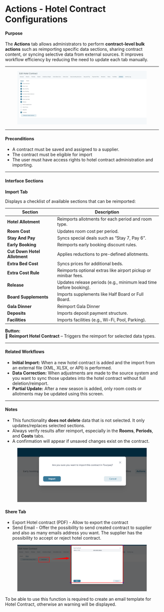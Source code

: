 # Actions - Hotel Contract Configurations

#### Purpose

The **Actions** tab allows administrators to perform **contract-level bulk actions** such as reimporting specific data sections, sharing contract content, or syncing selective data from external sources. It improves workflow efficiency by reducing the need to update each tab manually.

***

<figure><img src="../.gitbook/assets/image (8).png" alt=""><figcaption></figcaption></figure>

***

#### Preconditions

* A contract must be saved and assigned to a supplier.
* The contract must be eligible for import&#x20;
* The user must have access rights to hotel contract administration and importing.

***

#### Interface Sections

**Import Tab**

Displays a checklist of available sections that can be reimported:

| Section                      | Description                                                       |
| ---------------------------- | ----------------------------------------------------------------- |
| **Hotel Allotment**          | Reimports allotments for each period and room type.               |
| **Room Cost**                | Updates room cost per period.                                     |
| **Stay And Pay**             | Syncs special deals such as “Stay 7, Pay 6”.                      |
| **Early Booking**            | Reimports early booking discount rules.                           |
| **Cut Down Hotel Allotment** | Applies reductions to pre-defined allotments.                     |
| **Extra Bed Cost**           | Syncs prices for additional beds.                                 |
| **Extra Cost Rule**          | Reimports optional extras like airport pickup or minibar fees.    |
| **Release**                  | Updates release periods (e.g., minimum lead time before booking). |
| **Board Supplements**        |  Imports supplements like Half Board or Full Board.               |
| **Gala Dinner**              | Reimport Gala Dinner                                              |
| **Deposits**                 | Imports deposit payment structure.                                |
| **Facilities**               | Imports facilities (e.g., Wi-Fi, Pool, Parking).                  |

**Button:**\
🔁 **Reimport Hotel Contract** – Triggers the reimport for selected data types.

***

#### Related Workflows

* **Initial Import:** When a new hotel contract is added and the import from an external file (XML, XLSX, or API) is performed.
* **Data Correction:** When adjustments are made to the source system and you want to sync those updates into the hotel contract without full deletion/reimport.
* **Partial Update:** After a new season is added, only room costs or allotments may be updated using this screen.

***

#### Notes

* This functionality **does not delete** data that is not selected. It only updates/replaces selected sections.
* Always verify results after reimport, especially in the **Rooms**, **Periods**, and **Costs** tabs.
* A confirmation will appear if unsaved changes exist on the contract.

<figure><img src="../.gitbook/assets/image (9).png" alt=""><figcaption></figcaption></figure>

#### Shere Tab

* Export Hotel contract (PDF) - Allow to export the contract
* Send Email - Offer the possibility to send created contract to supplier and also as many emails address you want. The supplier has the possibility to accept or reject hotel contract.

<figure><img src="../.gitbook/assets/image (11).png" alt=""><figcaption></figcaption></figure>

To be able to use this function is required to create an email template for Hotel Contract, otherwise an warning will be displayed.
